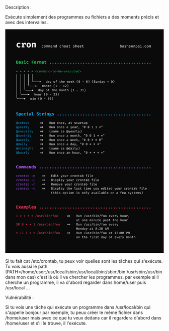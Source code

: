 Description :

Exécute simplement des programmes ou fichiers a des moments précis et avec des intervalles.

![](https://github.com/PavelSmerdiakov/Security-Notes/blob/main/Pasted%20image%2020250204175252.png)

Si tu fait cat /etc/crontab, tu peux voir quelles sont les tâches qui s'exécute. Tu vois aussi le path (PATH=/home/user:/usr/local/sbin:/usr/local/bin:/sbin:/bin:/usr/sbin:/usr/bin dans mon cas) c'est là où il va chercher les programmes. par exemple si il cherche un programme, il va d'abord regarder dans home/user puis /usr/local ...

Vulnérabilité :

Si tu vois une tâche qui exécute un programme dans /usr/local/bin qui s'appelle bonjour par exemple, tu peux créer le même fichier dans /home/user mais avec ce que tu veux dedans car il regardera d'abord dans /home/user et s'il le trouve, il l'exécute.
